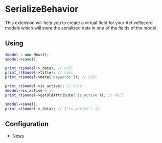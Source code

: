 # SerializeBehavior

This extension will help you to create a virtual field for your ActiveRecord models which will store the serialized data in one of the fields of the model.


## Using

```php
$model = new News();
$model->save();

print_r($model->_data); // null
print_r($model->title); // null
print_r($model->meta['keywords']); // null

print_r($model->is_active); // true
$model->is_active = 1;
print_r($model->getOldAttribute('is_active')); // null

$model->save();
print_r($model->_data); // {"is_active": 1}
```


## Configuration

- [News](/tests/models/News.php)
